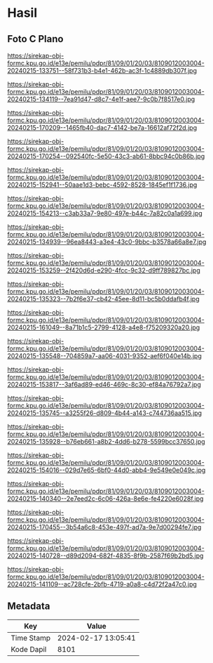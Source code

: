 # Hasil

## Foto C Plano

https://sirekap-obj-formc.kpu.go.id/e13e/pemilu/pdpr/81/09/01/20/03/8109012003004-20240215-133751--58f731b3-b4e1-462b-ac3f-1c4889db307f.jpg

https://sirekap-obj-formc.kpu.go.id/e13e/pemilu/pdpr/81/09/01/20/03/8109012003004-20240215-134119--7ea91d47-d8c7-4e1f-aee7-9c0b7f8517e0.jpg

https://sirekap-obj-formc.kpu.go.id/e13e/pemilu/pdpr/81/09/01/20/03/8109012003004-20240215-170209--1465fb40-dac7-4142-be7a-16612af72f2d.jpg

https://sirekap-obj-formc.kpu.go.id/e13e/pemilu/pdpr/81/09/01/20/03/8109012003004-20240215-170254--092540fc-5e50-43c3-ab61-8bbc94c0b86b.jpg

https://sirekap-obj-formc.kpu.go.id/e13e/pemilu/pdpr/81/09/01/20/03/8109012003004-20240215-152941--50aae1d3-bebc-4592-8528-1845ef1f1736.jpg

https://sirekap-obj-formc.kpu.go.id/e13e/pemilu/pdpr/81/09/01/20/03/8109012003004-20240215-154213--c3ab33a7-9e80-497e-b44c-7a82c0a1a699.jpg

https://sirekap-obj-formc.kpu.go.id/e13e/pemilu/pdpr/81/09/01/20/03/8109012003004-20240215-134939--96ea8443-a3e4-43c0-9bbc-b3578a66a8e7.jpg

https://sirekap-obj-formc.kpu.go.id/e13e/pemilu/pdpr/81/09/01/20/03/8109012003004-20240215-153259--2f420d6d-e290-4fcc-9c32-d9ff789827bc.jpg

https://sirekap-obj-formc.kpu.go.id/e13e/pemilu/pdpr/81/09/01/20/03/8109012003004-20240215-135323--7b2f6e37-cb42-45ee-8d11-bc5b0ddafb4f.jpg

https://sirekap-obj-formc.kpu.go.id/e13e/pemilu/pdpr/81/09/01/20/03/8109012003004-20240215-161049--8a71b1c5-2799-4128-a4e8-f75209320a20.jpg

https://sirekap-obj-formc.kpu.go.id/e13e/pemilu/pdpr/81/09/01/20/03/8109012003004-20240215-135548--704859a7-aa06-4031-9352-aef6f040e14b.jpg

https://sirekap-obj-formc.kpu.go.id/e13e/pemilu/pdpr/81/09/01/20/03/8109012003004-20240215-153817--3af6ad89-ed46-469c-8c30-ef84a76792a7.jpg

https://sirekap-obj-formc.kpu.go.id/e13e/pemilu/pdpr/81/09/01/20/03/8109012003004-20240215-135745--a3255f26-d809-4b44-a143-c744736aa515.jpg

https://sirekap-obj-formc.kpu.go.id/e13e/pemilu/pdpr/81/09/01/20/03/8109012003004-20240215-135928--b76eb661-a8b2-4dd6-b278-5599bcc37650.jpg

https://sirekap-obj-formc.kpu.go.id/e13e/pemilu/pdpr/81/09/01/20/03/8109012003004-20240215-154016--029d7e65-6bf0-44d0-abb4-9e549e0e049c.jpg

https://sirekap-obj-formc.kpu.go.id/e13e/pemilu/pdpr/81/09/01/20/03/8109012003004-20240215-140340--2e7eed2c-6c06-426a-8e6e-fe4220e6028f.jpg

https://sirekap-obj-formc.kpu.go.id/e13e/pemilu/pdpr/81/09/01/20/03/8109012003004-20240215-170455--3b54a6c8-453e-497f-ad7a-9e7d00294fe7.jpg

https://sirekap-obj-formc.kpu.go.id/e13e/pemilu/pdpr/81/09/01/20/03/8109012003004-20240215-140728--d89d2094-682f-4835-8f9b-2587f69b2bd5.jpg

https://sirekap-obj-formc.kpu.go.id/e13e/pemilu/pdpr/81/09/01/20/03/8109012003004-20240215-141109--ac728cfe-2bfb-4719-a0a8-c4d72f2a47c0.jpg


## Metadata

| Key        | Value               |
| ---------- | ------------------- |
| Time Stamp | 2024-02-17 13:05:41 |
| Kode Dapil | 8101                |



